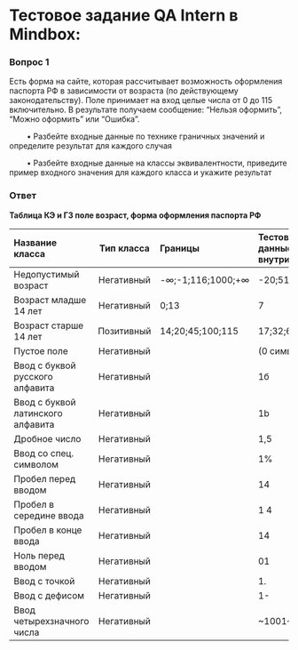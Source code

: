 # Тестовое задание QA Intern в Mindbox:
### Вопрос 1
Есть форма на сайте, которая рассчитывает возможность оформления паспорта РФ в зависимости
от возраста (по действующему законодательству). Поле принимает на вход целые числа от 0 до
115 включительно. В результате получаем сообщение: “Нельзя оформить”, “Можно оформить” или
“Ошибка”.

&nbsp;&nbsp;&nbsp;&nbsp;&nbsp;&nbsp;&nbsp;&nbsp;• Разбейте входные данные по технике граничных значений и определите результат для каждого
случая<br>

&nbsp;&nbsp;&nbsp;&nbsp;&nbsp;&nbsp;&nbsp;&nbsp;• Разбейте входные данные на классы эквивалентности, приведите пример входного значения
для каждого класса и укажите результат<br>


### Ответ

**Таблица КЭ и ГЗ поле возраст, форма оформления паспорта РФ**

|Название класса|Тип класса|Границы|Тестовые данные внутри класса|Тестовые данные на границах|Пояснение и оптимизация|Результат|
|:---------|:------:|:--------------|:-------------|:--------|:-------|:------|
|Недопустимый возраст |	Негативный|	-∞;-1;116;1000;+∞ | -20;513;11111 |	-2;-1;~0~;~115~;116;117;999;1000;1001 || Ошибка |
|Возраст младше 14 лет |	Негативный|	0;13 | 7 |	~-1~;0;1;12;13;~14~ || Нельзя оформить |
|Возраст старше 14 лет |	Позитивный|	14;20;45;100;115 | 17;32;67;107 |	~13~;14;15;19;20;21;44;45;46;99;100;101;114;115;~116~ || Можно оформить |
|	Пустое поле |	Негативный||	(0 символов) |||Ошибка|
|	Ввод с буквой русского алфавита |	Негативный||	1б |||Ошибка|
|	Ввод с буквой латинского алфавита |	Негативный||	1b |||Ошибка|
|	Дробное число |	Негативный||	1,5 |||Ошибка|
|	Ввод со спец. символом |	Негативный||	1% |||Ошибка|
|	Пробел перед вводом|	Негативный||  14 |||Ошибка|
|	Пробел в середине ввода |	Негативный||	1 4 |||Ошибка|
|	Пробел в конце ввода|	Негативный|| 14  |||Ошибка|
|	Ноль перед вводом |	Негативный||	01 |||Ошибка|
| Ввод с точкой |	Негативный||	1. |||Ошибка|
|	Ввод с дефисом |	Негативный||	1- |||Ошибка|
|	Ввод четырехзначного числа |	Негативный||	~1001~ |||Ошибка|


